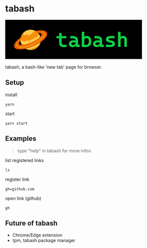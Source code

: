 # tabash

![banner](./src/assets/banner.png)

tabash, a bash-like 'new tab' page for browser.

## Setup

install

```Shell
yarn
```

start

```Shell
yarn start
```

## Examples

> type "help" in tabash for more infos

list registered links

```Shell
ls
```

register link

```Shell
gh=github.com
```

open link (github)

```Shell
gh
```

## Future of tabash

- Chrome/Edge extension
- tpm, tabash package manager
